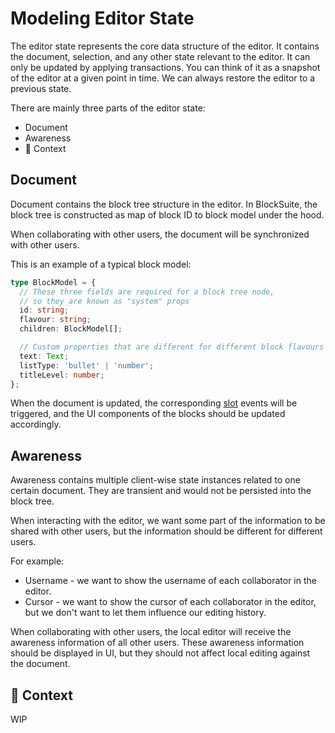 # Modeling Editor State

The editor state represents the core data structure of the editor. It contains the document, selection, and any other state relevant to the editor. It can only be updated by applying transactions. You can think of it as a snapshot of the editor at a given point in time. We can always restore the editor to a previous state.

There are mainly three parts of the editor state:

- Document
- Awareness
- 🚧 Context

## Document

Document contains the block tree structure in the editor. In BlockSuite, the block tree is constructed as map of block ID to block model under the hood.

When collaborating with other users, the document will be synchronized with other users.

This is an example of a typical block model:

```ts
type BlockModel = {
  // These three fields are required for a block tree node,
  // so they are known as "system" props
  id: string;
  flavour: string;
  children: BlockModel[];

  // Custom properties that are different for different block flavours
  text: Text;
  listType: 'bullet' | 'number';
  titleLevel: number;
};
```

When the document is updated, the corresponding [slot](./handling-events#using-slots) events will be triggered, and the UI components of the blocks should be updated accordingly.

## Awareness

Awareness contains multiple client-wise state instances related to one certain document. They are transient and would not be persisted into the block tree.

When interacting with the editor, we want some part of the information to be shared with other users, but the information should be different for different users.

For example:

- Username - we want to show the username of each collaborator in the editor.
- Cursor - we want to show the cursor of each collaborator in the editor, but we don't want to let them influence our editing history.

When collaborating with other users, the local editor will receive the awareness information of all other users. These awareness information should be displayed in UI, but they should not affect local editing against the document.

## 🚧 Context

WIP
